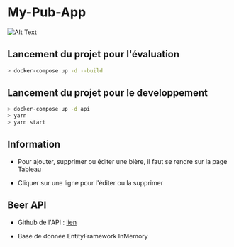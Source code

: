# My-Pub-App

![Alt Text](https://tenor.com/view/emmanuel-macron-projet-gif-10371648.gif)

## Lancement du projet pour l'évaluation

```sh
> docker-compose up -d --build
```

## Lancement du projet pour le developpement

```sh
> docker-compose up -d api
> yarn
> yarn start
```

## Information

- Pour ajouter, supprimer ou éditer une bière, il faut se rendre sur la page Tableau

- Cliquer sur une ligne pour l'éditer ou la supprimer

## Beer API

- Github de l'API : [lien](https://github.com/pierrewenzel17/my-pub-beer-service)

- Base de donnée EntityFramework InMemory
